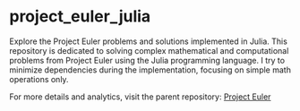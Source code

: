 # project_euler_julia

Explore the Project Euler problems and solutions implemented in Julia. This repository is dedicated to solving complex mathematical and computational problems from Project Euler using the Julia programming language. I try to minimize dependencies during the implementation, focusing on simple math operations only.

For more details and analytics, visit the parent repository: [Project Euler](https://github.com/wintero92/project_euler.git)
